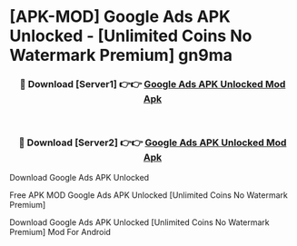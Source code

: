 # [APK-MOD] Google Ads APK Unlocked - [Unlimited Coins No Watermark Premium] gn9ma



<div align="center">
<h3>🔴 Download [Server1] 👉👉 <a href="https://momento.my/?title=Google_Ads_APK_Unlocked">Google Ads APK Unlocked Mod Apk</a></h3><br>

<h3>🔴 Download [Server2] 👉👉 <a href="https://momento.my/?title=Google_Ads_APK_Unlocked">Google Ads APK Unlocked Mod Apk</a></h3>
</div>



Download Google Ads APK Unlocked 

Free APK MOD Google Ads APK Unlocked [Unlimited Coins No Watermark Premium]

Download Google Ads APK Unlocked [Unlimited Coins No Watermark Premium] Mod For Android
